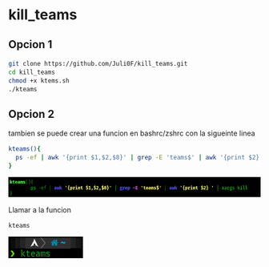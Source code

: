 # kill_teams
## Opcion 1
```bash
git clone https://github.com/Juli0F/kill_teams.git
cd kill_teams
chmod +x ktems.sh
./kteams 
```
## Opcion 2 
tambien se puede crear una funcion en bashrc/zshrc con la sigueinte linea
```bash
kteams(){
  ps -ef | awk '{print $1,$2,$8}' | grep -E 'teams$' | awk '{print $2} ' | xargs kill
}
```
![Image text](https://github.com/Juli0F/kill_teams/blob/main/Screenshot_20220203_113456.png)

Llamar a la funcion 
```bash
kteams
```
![Image text](https://github.com/Juli0F/kill_teams/blob/main/Screenshot_20220203_113623.png)

